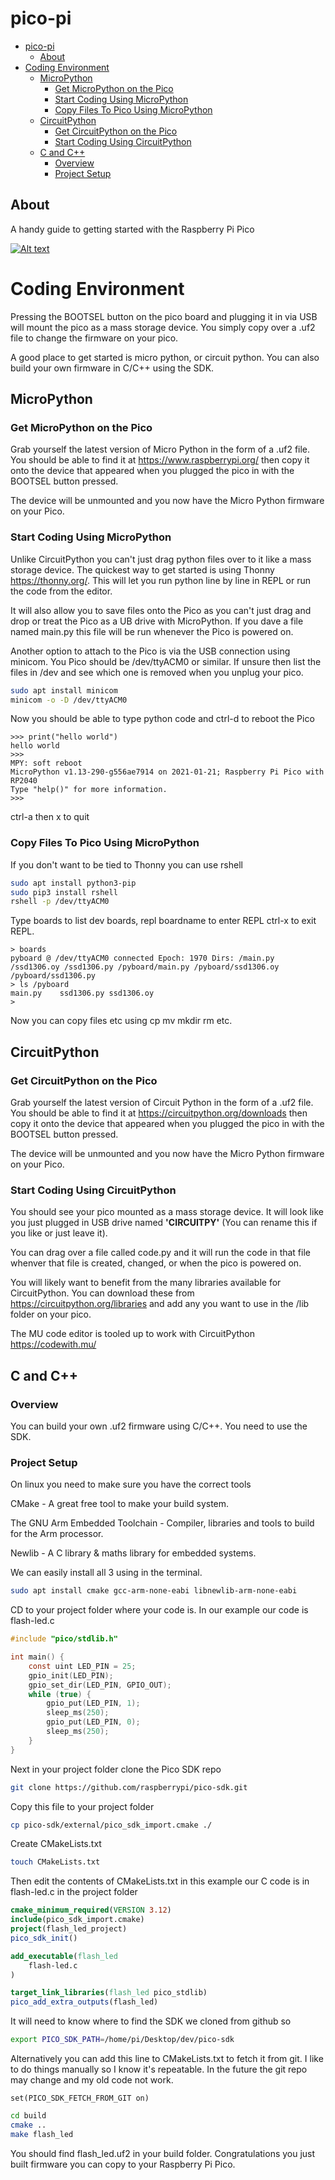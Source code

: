 # pico-pi




- [pico-pi](#pico-pi)
  - [About](#about)
- [Coding Environment](#coding-environment)
  - [MicroPython](#micropython)
    - [Get MicroPython on the Pico](#get-micropython-on-the-pico)
    - [Start Coding Using MicroPython](#start-coding-using-micropython)
    - [Copy Files To Pico Using MicroPython](#copy-files-to-pico-using-micropython)
  - [CircuitPython](#circuitpython)
    - [Get CircuitPython on the Pico](#get-circuitpython-on-the-pico)
    - [Start Coding Using CircuitPython](#start-coding-using-circuitpython)
  - [C and C++](#c-and-c)
    - [Overview](#overview)
    - [Project Setup](#project-setup)





## About
A handy guide to getting started with the Raspberry Pi Pico

[![Alt text](https://img.youtube.com/vi/xpPPmEJIvhw/0.jpg)](https://youtu.be/xpPPmEJIvhw)

# Coding Environment

Pressing the BOOTSEL button on the pico board and plugging it in via USB will mount the pico as a mass storage device. You simply copy over a .uf2 file to change the firmware on your pico.

A good place to get started is micro python, or circuit python. You can also build your own firmware in C/C++ using the SDK.

## MicroPython

### Get MicroPython on the Pico

Grab yourself the latest version of Micro Python in the form of a .uf2 file. You should be able to find it at https://www.raspberrypi.org/ then copy it onto the device that appeared when you plugged the pico in with the BOOTSEL button pressed.

The device will be unmounted and you now have the Micro Python firmware on your Pico.

### Start Coding Using MicroPython

Unlike CircuitPython you can't just drag python files over to it like a mass storage device. The quickest way to get started is using Thonny https://thonny.org/. This will let you run python line by line in REPL or run the code from the editor.

It will also allow you to save files onto the Pico as you can't just drag and drop or treat the Pico as a UB drive with MicroPython. If you dave a file named main.py this file will be run whenever the Pico is powered on. 

Another option to attach to the Pico is via the USB connection using minicom. You Pico should be /dev/ttyACM0 or similar. If unsure then list the files in /dev and see which one is removed when you unplug your pico.

```bash
sudo apt install minicom
minicom -o -D /dev/ttyACM0
```

Now you should be able to type python code and ctrl-d to reboot the Pico
```
>>> print("hello world")
hello world
>>> 
MPY: soft reboot
MicroPython v1.13-290-g556ae7914 on 2021-01-21; Raspberry Pi Pico with RP2040
Type "help()" for more information.
>>> 
```

ctrl-a then x to quit

### Copy Files To Pico Using MicroPython

If you don't want to be tied to Thonny you can use rshell

```bash
sudo apt install python3-pip
sudo pip3 install rshell
rshell -p /dev/ttyACM0
```

Type boards to list dev boards, repl boardname to enter REPL ctrl-x to exit REPL.

```
> boards
pyboard @ /dev/ttyACM0 connected Epoch: 1970 Dirs: /main.py /ssd1306.oy /ssd1306.py /pyboard/main.py /pyboard/ssd1306.oy /pyboard/ssd1306.py
> ls /pyboard
main.py    ssd1306.py ssd1306.oy
> 
```

Now you can copy files etc using cp mv mkdir rm etc.


## CircuitPython

### Get CircuitPython on the Pico

Grab yourself the latest version of Circuit Python in the form of a .uf2 file. You should be able to find it at https://circuitpython.org/downloads then copy it onto the device that appeared when you plugged the pico in with the BOOTSEL button pressed.

The device will be unmounted and you now have the Micro Python firmware on your Pico.

### Start Coding Using CircuitPython

You should see your pico mounted as a mass storage device. It will look like you just plugged in USB drive named **'CIRCUITPY'** (You can rename this if you like or just leave it).

You can drag over a file called code.py and it will run the code in that file whenver that file is created, changed, or when the pico is powered on.

You will likely want to benefit from the many libraries available for CircuitPython. You can download these from https://circuitpython.org/libraries and add any you want to use in the /lib folder on your pico.

The MU code editor is tooled up to work with CircuitPython https://codewith.mu/ 

## C and C++

### Overview

You can build your own .uf2 firmware using C/C++. You need to use the SDK.

### Project Setup

On linux you need to make sure you have the correct tools

CMake - A great free tool to make your build system.

The GNU Arm Embedded Toolchain - Compiler, libraries and tools to build for the Arm processor.

Newlib - A C library & maths library for embedded systems.

We can easily install all 3 using in the terminal.

```bash
sudo apt install cmake gcc-arm-none-eabi libnewlib-arm-none-eabi
```

CD to your project folder where your code is. In our example our code is flash-led.c
```c
#include "pico/stdlib.h"

int main() {
    const uint LED_PIN = 25;
    gpio_init(LED_PIN);
    gpio_set_dir(LED_PIN, GPIO_OUT);
    while (true) {
        gpio_put(LED_PIN, 1);
        sleep_ms(250);
        gpio_put(LED_PIN, 0);
        sleep_ms(250);
    }
}
```

Next in your project folder clone the Pico SDK repo

```bash
git clone https://github.com/raspberrypi/pico-sdk.git
```

Copy this file to your project folder
```bash
cp pico-sdk/external/pico_sdk_import.cmake ./
```

Create CMakeLists.txt
```bash
touch CMakeLists.txt
```

Then edit the contents of CMakeLists.txt in this example our C code is in flash-led.c in the project folder


```cmake
cmake_minimum_required(VERSION 3.12)
include(pico_sdk_import.cmake)
project(flash_led_project)
pico_sdk_init()

add_executable(flash_led
    flash-led.c
)

target_link_libraries(flash_led pico_stdlib)
pico_add_extra_outputs(flash_led)
```

It will need to know where to find the SDK we cloned from github so

```bash
export PICO_SDK_PATH=/home/pi/Desktop/dev/pico-sdk
```

Alternatively you can add this line to CMakeLists.txt to fetch it from git. I like to do things manually so I know it's repeatable. In the future the git repo may change and my old code not work.

```
set(PICO_SDK_FETCH_FROM_GIT on)
```


```bash
cd build
cmake ..
make flash_led
```

You should find flash_led.uf2 in your build folder. Congratulations you just built firmware you can copy to your Raspberry Pi Pico.